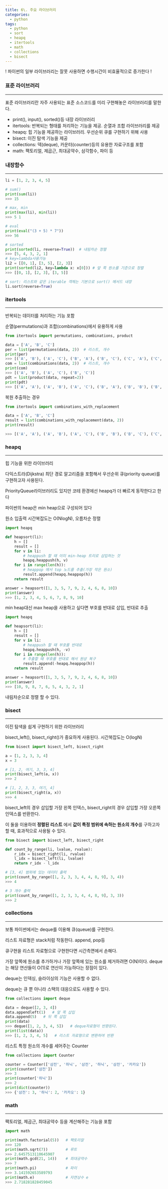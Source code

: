 ```yaml
---
title: 6\. 주요 라이브러리
categories: 
  - python
tags: 
  - python
  - sort
  - heapq
  - itertools
  - math
  - collections
  - bisect
---
```


! 파이썬의 일부 라이브러리는 잘못 사용하면 수행시간이 비효율적으로 증가한다 !

### 표준 라이브러리

---

표준 라이브러리란 자주 사용되는 표준 소스코드를 미리 구현해놓은 라이브러리를 말한다.

- print(), input(), sorted()등 내장 라이브러리
- itertools: 반복되는 형태를 처리하는 기능을 제공. 순열과 조합 라이브러리를 제공
- heapq: 힙 기능을 제공하는 라이브러리. 우선순위 큐를 구현하기 위해 사용
- bisect: 이진 탐색 기능을 제공
- collections: 덱(deque), 카운터(counter)등의 유용한 자료구조를 포함
- math: 팩토리얼, 제곱근, 최대공약수, 삼각함수, 파이 등

### 내장함수

---

```python
li = [1, 2, 3, 4, 5]

# sum()
print(sum(li))
>>> 15

# max, min
print(max(li), min(li))
>>> 5 1

# eval
print(eval("(3 + 5) * 7"))
>>> 56

# sorted
print(sorted(li, reverse=True))  # 내림차순 정렬
>>> [5, 4, 3, 2, 1]
# key=lambda사용가능
li2 = [[0, 1], [3, 5], [2, 3]]
print(sorted(li2, key=lambda x: x[0])) # 앞 쪽 원소를 기준으로 정렬
>>> [[0, 1], [2, 3], [3, 5]]

# sort: 리스트와 같은 iterable 객체는 기본으로 sort() 메서드 내장
li.sort(reverse=True)
```

### itertools

---

반복되는 데이터를 처리하는 기능 포함

순열(permutations)과 조합(combinations)에서 유용하게 사용

```python
from itertools import permutations, combinations, product

data = ['A', 'B', 'C']
per = list(permutations(data, 2))  # 리스트, 개수
print(per)
>>> [('A', 'B'), ('A', 'C'), ('B', 'A'), ('B', 'C'), ('C', 'A'), ('C', 'B')]
com = list(combinations(data, 2))  # 리스트, 개수
print(com)
>>> [('A', 'B'), ('A', 'C'), ('B', 'C')]
pdt = list(product(data, repeat=2))
print(pdt)
>>> [('A', 'A'), ('A', 'B'), ('A', 'C'), ('B', 'A'), ('B', 'B'), ('B', 'C'), ('C', 'A'), ('C', 'B'), ('C', 'C')]
```

복원 추출하는 경우

```python
from itertools import combinations_with_replacement

data = ['A', 'B', 'C']
result = list(combinations_with_replacement(data, 2))
print(result)

>>> [('A', 'A'), ('A', 'B'), ('A', 'C'), ('B', 'B'), ('B', 'C'), ('C', 'C')]
```

### heapq

---

힙 기능을 위한 라이브러리

다익스트라(Dijkstra) 최단 경로 알고리즘을 포함해서 우선순위 큐(priority queue)를 구현하고자 사용된다.

PriorityQueue라이브러리도 있지만 코테 환경에선 heapq가 더 빠르게 동작한다고 한다

파이썬의 heap은 min heap으로 구성되어 있다

원소 입출력 시간복잡도는 O(NlogN), 오름차순 정렬

```python
import heapq

def heapsort(li):
    h = []
    result = []
    for v in li:
        # heappush 할 때 이미 min-heap 트리로 삽입하는 것
        heapq.heappush(h, v)
    for i in range(len(h)):
        # heappop 에서 top 노드를 추출(가장 작은 원소)
        result.append(heapq.heappop(h))
    return result

answer = heapsort([1, 3, 5, 7, 9, 2, 4, 6, 8, 10])
print(answer)
>>> [1, 2, 3, 4, 5, 6, 7, 8, 9, 10]
```

min heap대신 max heap을 사용하고 싶다면 부호를 반대로 삽입, 반대로 추출

```python
import heapq

def heapsort(li):
    h = []
    result = []
    for v in li:
        # heappush 할 때 부호를 반대로
        heapq.heappush(h, -v)
    for i in range(len(h)):
        # 추출할 때 부호를 반대로 해서 원상 복구
        result.append(-heapq.heappop(h))
    return result

answer = heapsort([1, 3, 5, 7, 9, 2, 4, 6, 8, 10])
print(answer)
>>> [10, 9, 8, 7, 6, 5, 4, 3, 2, 1]
```

내림차순으로 정렬 할 수 있다.

### bisect

---

이진 탐색을 쉽게 구현하기 위한 라이브러리

bisect_left(), bisect_right()가 중요하게 사용된다. 시간복잡도는 O(logN)

```python
from bisect import bisect_left, bisect_right

a = [1, 2, 3, 3, 4]
x = 3

# [1, 2, 여기, 3, 3, 4]
print(bisect_left(a, x))
>>> 2

# [1, 2, 3, 3, 여기, 4]
print(bisect_right(a, x))
>>> 4
```

bisect_left의 경우 삽입할 가장 왼쪽 인덱스, bisect_right의 경우 삽입할 가장 오른쪽 인덱스를 반환한다.

이 둘을 이용하여 **정렬된 리스트** 에서 **값이 특정 범위에 속하는 원소의 개수**를 구하고자 할 때, 효과적으로 사용될 수 있다.

```python
from bisect import bisect_left, bisect_right

def count_by_range(li, lvalue, rvalue):
    r_idx = bisect_right(li, rvalue)
    l_idx = bisect_left(li, lvalue)
    return r_idx - l_idx

# [3, 4] 범위에 있는 데이터 출력
print(count_by_range([1, 2, 3, 3, 4, 4, 8, 9], 3, 4))
>>> 4

# 3 개수 출력
print(count_by_range([1, 2, 3, 3, 4, 4, 8, 9], 3, 3))
>>> 2
```

### collections

---

보통 파이썬에서는 deque를 이용해 큐(queue)를 구현한다.

리스트 자료형은 stack처럼 작동한다. append, pop등

큐구현을 리스트 자료형으로 구현한다면 시간측면에서 손해다.

가장 앞쪽에 원소를 추가하거나 가장 앞쪽에 있는 원소를 제거하려면 O(N)이다. deque는 해당 연산들이 O(1)로 연산이 가능하다는 장점이 있다.

deque는 인덱싱, 슬라이싱의 기능은 사용할 수 없다.

deque는 큐 뿐 아니라 스택의 대응으로도 사용할 수 있다.

```python
from collections import deque

data = deque([2, 3, 4])
data.appendleft(1)   # 앞 쪽 삽입
data.append(5)   # 뒤 쪽 삽입
print(data)
>>> deque([1, 2, 3, 4, 5])   # deque자료형이 반환된다.
print(list(data))
>>> [1, 2, 3, 4, 5]   # 리스트 자료형으로 변환하여 반환
```

리스트 특정 원소의 개수를 세어주는 Counter

```python
from collections import Counter

counter = Counter(['삼전', '하닉', '삼전', '하닉', '삼전', '카카오'])
print(counter['삼전'])
>>> 3
print(counter['하닉'])
>>> 2
print(dict(counter))
>>> {'삼전': 3, '하닉': 2, '카카오': 1}
```

### math

---

팩토리얼, 제곱근, 최대공약수 등을 계산해주는 기능을 포함

```python
import math

print(math.factorial(5))   # 팩토리알
>>> 120
print(math.sqrt(7))        # 루트
>>> 2.6457513110645907
print(math.gcd(21, 14))    # 최대공약수
>>> 7
print(math.pi)             # 파이
>>> 3.141592653589793
print(math.e)              # 자연상수 e
>>> 2.718281828459045
```